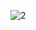 ![2](https://user-images.githubusercontent.com/72302495/121909868-f6b17b80-cd4b-11eb-87b5-05555b646625.PNG)

